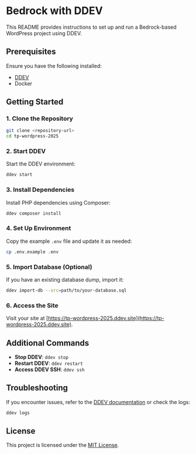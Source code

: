# Bedrock with DDEV

This README provides instructions to set up and run a Bedrock-based WordPress project using DDEV.

## Prerequisites

Ensure you have the following installed:
- [DDEV](https://ddev.readthedocs.io/en/stable/#installation)
- Docker

## Getting Started

### 1. Clone the Repository
```bash
git clone <repository-url>
cd tp-wordpress-2025
```

### 2. Start DDEV
Start the DDEV environment:
```bash
ddev start
```

### 3. Install Dependencies
Install PHP dependencies using Composer:
```bash
ddev composer install
```

### 4. Set Up Environment
Copy the example `.env` file and update it as needed:
```bash
cp .env.example .env
```

### 5. Import Database (Optional)
If you have an existing database dump, import it:
```bash
ddev import-db --src=path/to/your-database.sql
```

### 6. Access the Site
Visit your site at [https://tp-wordpress-2025.ddev.site](https://tp-wordpress-2025.ddev.site).

## Additional Commands

- **Stop DDEV**: `ddev stop`
- **Restart DDEV**: `ddev restart`
- **Access DDEV SSH**: `ddev ssh`

## Troubleshooting

If you encounter issues, refer to the [DDEV documentation](https://ddev.readthedocs.io/en/stable/) or check the logs:
```bash
ddev logs
```

## License

This project is licensed under the [MIT License](LICENSE).
